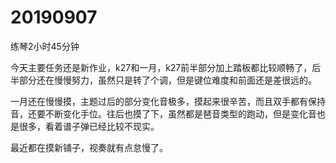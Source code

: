 # 20190907

练琴2小时45分钟

今天主要任务还是新作业，k27和一月，k27前半部分加上踏板都比较顺畅了，后半部分还在慢慢努力，虽然只是转了个调，但是键位难度和前面还是差很远的。

一月还在慢慢摸，主题过后的部分变化音极多，摸起来很辛苦，而且双手都有保持音，还要不断变化手位。往后也摸了下，虽然都是琶音类型的跑动，但是变化音也是很多，看着谱子弹已经比较不现实。

最近都在摸新铺子，视奏就有点怠慢了。
